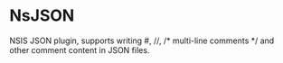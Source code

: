 # NsJSON
NSIS JSON plugin, supports writing #, //, /* multi-line comments */ and other comment content in JSON files.
